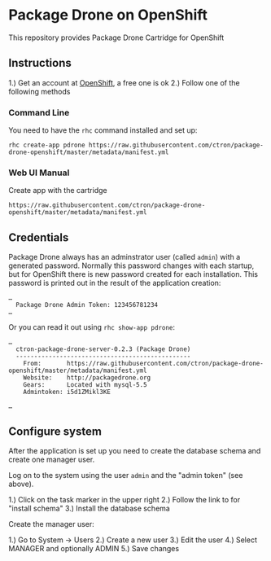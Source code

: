 # Package Drone on OpenShift

This repository provides Package Drone Cartridge for OpenShift

## Instructions

1.) Get an account at [OpenShift](https://openshift.redhat.com), a free one is ok
2.) Follow one of the following methods

### Command Line

You need to have the `rhc` command installed and set up:

```
rhc create-app pdrone https://raw.githubusercontent.com/ctron/package-drone-openshift/master/metadata/manifest.yml
```

### Web UI Manual

Create app with the cartridge

```
https://raw.githubusercontent.com/ctron/package-drone-openshift/master/metadata/manifest.yml
```

## Credentials

Package Drone always has an adminstrator user (called `admin`) with a generated password. Normally this password changes with each startup, but for
OpenShift there is new password created for each installation. This password is printed out in the result of the application creation:

```
…
  Package Drone Admin Token: 123456781234
…
```

Or you can read it out using `rhc show-app pdrone`:

```
…
  ctron-package-drone-server-0.2.3 (Package Drone)
  ------------------------------------------------
    From:       https://raw.githubusercontent.com/ctron/package-drone-openshift/master/metadata/manifest.yml
    Website:    http://packagedrone.org
    Gears:      Located with mysql-5.5
    Admintoken: i5d1ZMikl3KE

…
```

## Configure system

After the application is set up you need to create the database schema and create one manager user.

Log on to the system using the user `admin` and the "admin token" (see above).

1.) Click on the task marker in the upper right
2.) Follow the link to for "install schema"
3.) Install the database schema

Create the manager user:

1.) Go to System -> Users
2.) Create a new user
3.) Edit the user
4.) Select MANAGER and optionally ADMIN
5.) Save changes



